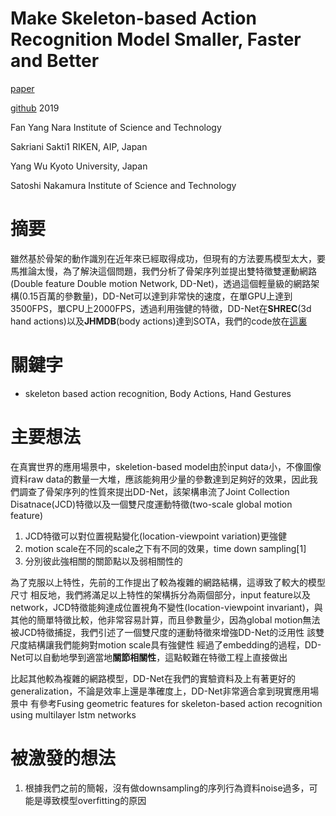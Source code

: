 # Make Skeleton-based Action Recognition Model Smaller, Faster and Better

[paper](https://arxiv.org/pdf/1907.09658.pdf)

[github](https://github.com/fandulu/DD-Net)
2019

Fan Yang Nara Institute of Science and Technology

Sakriani Sakti1 RIKEN, AIP, Japan

Yang Wu  Kyoto University, Japan

Satoshi Nakamura Institute of Science and Technology

# 摘要

雖然基於骨架的動作識別在近年來已經取得成功，但現有的方法要馬模型太大，要馬推論太慢，為了解決這個問題，我們分析了骨架序列並提出雙特徵雙運動網路(Double feature Double motion Network, DD-Net)，透過這個輕量級的網路架構(0.15百萬的參數量)，DD-Net可以達到非常快的速度，在單GPU上達到3500FPS，單CPU上2000FPS，透過利用強健的特徵，DD-Net在**SHREC**(3d hand actions)以及**JHMDB**(body actions)達到SOTA，我們的code放在[這裏](https://github.com/fandulu/DD-Net)

# 關鍵字

* skeleton based action recognition, Body Actions, Hand Gestures

# 主要想法

在真實世界的應用場景中，skeletion-based model由於input data小，不像圖像資料raw data的數量一大堆，應該能夠用少量的參數達到足夠好的效果，因此我們調查了骨架序列的性質來提出DD-Net，該架構串流了Joint Collection Disatnace(JCD)特徵以及一個雙尺度運動特徵(two-scale global motion feature)

1. JCD特徵可以對位置視點變化(location-viewpoint variation)更強健
2. motion scale在不同的scale之下有不同的效果，time down sampling[1]
3. 分別彼此強相關的關節點以及弱相關性的

為了克服以上特性，先前的工作提出了較為複雜的網路結構，這導致了較大的模型尺寸
相反地，我們將滿足以上特性的架構拆分為兩個部分，input feature以及network，JCD特徵能夠達成位置視角不變性(location-viewpoint invariant)，與其他的簡單特徵比較，他非常容易計算，而且參數量少，因為global motion無法被JCD特徵捕捉，我們引述了一個雙尺度的運動特徵來增強DD-Net的泛用性
該雙尺度結構讓我們能夠對motion scale具有強健性
經過了embedding的過程，DD-Net可以自動地學到適當地**關節相關性**，這點較難在特徵工程上直接做出

比起其他較為複雜的網路模型，DD-Net在我們的實驗資料及上有著更好的generalization，不論是效率上還是準確度上，DD-Net非常適合拿到現實應用場景中
有參考Fusing geometric features for skeleton-based action recognition using multilayer lstm networks

# 被激發的想法

1. 根據我們之前的簡報，沒有做downsampling的序列行為資料noise過多，可能是導致模型overfitting的原因
